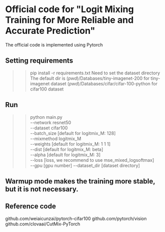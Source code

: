 # Official code for "Logit Mixing Training for More Reliable and Accurate Prediction"
The official code is implemented using Pytorch

## Setting requirements
>>  pip install -r requirements.txt
>>  Need to set the dataset directory
    The default dir is
    $(pwd)$/Databases/tiny-imagenet-200   for tiny-imagenet dataset
    $(pwd)$/Databases/cifar/cifar-100-python  for cifar100 dataset
    
## Run
>> python main.py \
--network resnet50 \
--dataset cifar100 \
--batch_size [default for logitmix_M: 128] \
--mixmethod logitmix_M \
--weights [default for logitmix_M: 1 1 1] \
--dist [default for logitmix_M: beta] \
--alpha [default for logitmix_M: 3] \
--loss [loss, we recommend to use mse_mixed_logsoftmax] \
--gpu [gpu number]
--dataset_dir [dataset directory]

## Warmup mode makes the training more stable, but it is not necessary.

## Reference code
github.com/weiaicunzai/pytorch-cifar100
github.com/pytorch/vision
github.com/clovaai/CutMix-PyTorch
